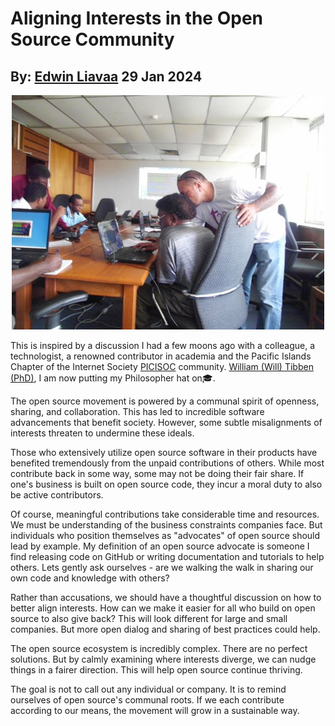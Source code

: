 # Aligning Interests in the Open Source Community
## By: [Edwin Liavaa](https://github.com/EdwinLiavaa) 29 Jan 2024

<p align="center">
 <img width="500" src="https://github.com/EdwinLiavaa/liavaa.space/blob/main/blog/20240129/pic.png">
</p>

This is inspired by a discussion I had a few moons ago with a colleague, a technologist, a renowned contributor in academia and the Pacific Islands Chapter of the Internet Society [PICISOC](https://picisoc.org) community. [William (Will) Tibben (PhD)](https://www.linkedin.com/in/william-will-tibben-phd-5851bb12), I am now putting my Philosopher hat on🎓. 

The open source movement is powered by a communal spirit of openness, sharing, and collaboration. This has led to incredible software advancements that benefit society. However, some subtle misalignments of interests threaten to undermine these ideals.

Those who extensively utilize open source software in their products have benefited tremendously from the unpaid contributions of others. While most contribute back in some way, some may not be doing their fair share. If one's business is built on open source code, they incur a moral duty to also be active contributors.

Of course, meaningful contributions take considerable time and resources. We must be understanding of the business constraints companies face. But individuals who position themselves as "advocates" of open source should lead by example. My definition of an open source advocate is someone I find releasing code on GitHub or writing documentation and tutorials to help others. Lets gently ask ourselves - are we walking the walk in sharing our own code and knowledge with others? 

Rather than accusations, we should have a thoughtful discussion on how to better align interests. How can we make it easier for all who build on open source to also give back? This will look different for large and small companies. But more open dialog and sharing of best practices could help.

The open source ecosystem is incredibly complex. There are no perfect solutions. But by calmly examining where interests diverge, we can nudge things in a fairer direction. This will help open source continue thriving.

The goal is not to call out any individual or company. It is to remind ourselves of open source's communal roots. If we each contribute according to our means, the movement will grow in a sustainable way.

